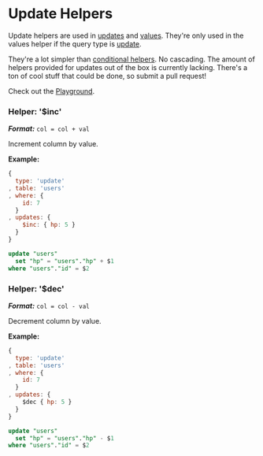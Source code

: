 # Update Helpers

Update helpers are used in [updates](./query-helpers.md#helper-updates) and [values](./query-helpers.md#helper-updates). They're only used in the values helper if the query type is [update](./query-types.md#type-update).

They're a lot simpler than [conditional helpers](./conditional-helpers.md). No cascading. The amount of helpers provided for updates out of the box is currently lacking. There's a ton of cool stuff that could be done, so submit a pull request!

Check out the [Playground](http://mosql.j0.hn/#/snippets/1n).

### Helper: '$inc'

___Format:___ ```col = col + val```

Increment column by value.

__Example:__

```javascript
{
  type: 'update'
, table: 'users'
, where: {
    id: 7
  }
, updates: {
    $inc: { hp: 5 }
  }
}
```

```sql
update "users"
  set "hp" = "users"."hp" + $1
where "users"."id" = $2
```

### Helper: '$dec'

___Format:___ ```col = col - val```

Decrement column by value.

__Example:__

```javascript
{
  type: 'update'
, table: 'users'
, where: {
    id: 7
  }
, updates: {
    $dec { hp: 5 }
  }
}
```

```sql
update "users"
  set "hp" = "users"."hp" - $1
where "users"."id" = $2
```